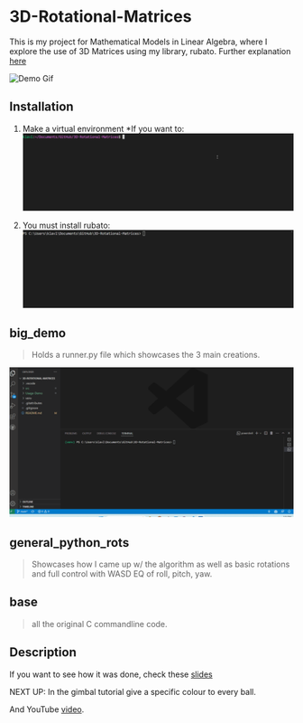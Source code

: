 # 3D-Rotational-Matrices

This is my project for Mathematical Models in Linear Algebra, where I explore the use of 3D Matrices using my library, rubato.
Further explanation [here](/README.md#Description)

![Demo Gif](Usage-Demo/donut.gif)

## Installation

1. Make a virtual environment \*If you want to:
   ![Venv](Usage-Demo/virtual_env.gif)

2. You must install rubato:
   ![Rubato](Usage-Demo/install_rubato.gif)

## big_demo

> Holds a runner.py file which showcases the 3 main creations.

![Run](Usage-Demo/runner.gif)

## general_python_rots

> Showcases how I came up w/ the algorithm as well as basic rotations and full control with WASD EQ of roll, pitch, yaw.

## base

> all the original C commandline code.

## Description

If you want to see how it was done, check these [slides](https://docs.google.com/presentation/d/1S6Tq5zvRbTNgvMFwpLw_Dwiy8rMKnze3SVTjfmKySYc/edit?usp=sharing)

NEXT UP: In the gimbal tutorial give a specific colour to every ball.

And YouTube [video](https://youtu.be/S26etodkbBY).
